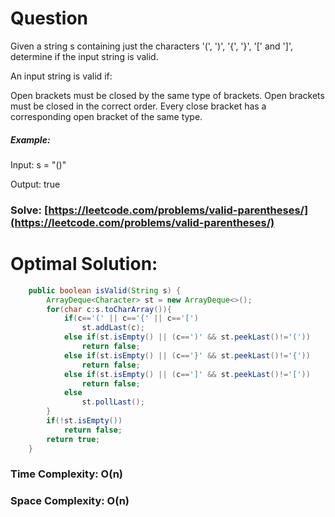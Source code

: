 # Question

Given a string s containing just the characters '(', ')', '{', '}', '[' and ']', determine if the input string is valid.

An input string is valid if:

Open brackets must be closed by the same type of brackets.
Open brackets must be closed in the correct order.
Every close bracket has a corresponding open bracket of the same type.



##### Example:

Input: s = "()"

Output: true




### Solve: [https://leetcode.com/problems/valid-parentheses/](https://leetcode.com/problems/valid-parentheses/)
   


# Optimal Solution:  


``` java
    public boolean isValid(String s) {
        ArrayDeque<Character> st = new ArrayDeque<>();
        for(char c:s.toCharArray()){
            if(c=='(' || c=='{' || c=='[')
                st.addLast(c);
            else if(st.isEmpty() || (c==')' && st.peekLast()!='('))
                return false;
            else if(st.isEmpty() || (c=='}' && st.peekLast()!='{'))
                return false;
            else if(st.isEmpty() || (c==']' && st.peekLast()!='['))
                return false;
            else
                st.pollLast();
        }
        if(!st.isEmpty())
            return false;
        return true;
    }
```
### Time Complexity: O(n)
### Space Complexity: O(n)